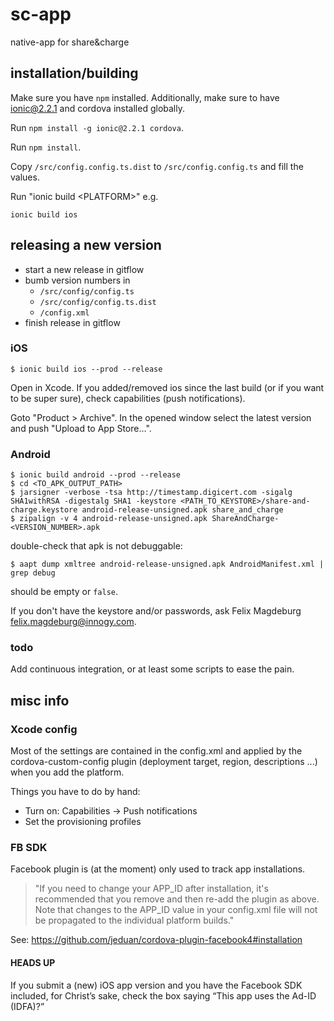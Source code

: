 # sc-app
native-app for share&amp;charge

## installation/building
Make sure you have `npm` installed. Additionally, make sure to have ionic@2.2.1 and cordova installed globally.

Run `npm install -g ionic@2.2.1 cordova`.

Run `npm install`.

Copy `/src/config.config.ts.dist` to `/src/config.config.ts` and fill the values.


Run "ionic build \<PLATFORM\>" e.g.

`ionic build ios`

## releasing a new version

* start a new release in gitflow
* bumb version numbers in
  * `/src/config/config.ts`
  * `/src/config/config.ts.dist`
  * `/config.xml`
* finish release in gitflow

### iOS
```
$ ionic build ios --prod --release
```

Open in Xcode. If you added/removed ios since the last build (or if you want to be super sure), check capabilities (push notifications).

Goto "Product > Archive". In the opened window select the latest version and push "Upload to App Store...".

### Android
```
$ ionic build android --prod --release
$ cd <TO_APK_OUTPUT_PATH>
$ jarsigner -verbose -tsa http://timestamp.digicert.com -sigalg SHA1withRSA -digestalg SHA1 -keystore <PATH_TO_KEYSTORE>/share-and-charge.keystore android-release-unsigned.apk share_and_charge
$ zipalign -v 4 android-release-unsigned.apk ShareAndCharge-<VERSION_NUMBER>.apk
```
double-check that apk is not debuggable:
```
$ aapt dump xmltree android-release-unsigned.apk AndroidManifest.xml | grep debug
```
should be empty or `false`.

If you don't have the keystore and/or passwords, ask Felix Magdeburg <felix.magdeburg@innogy.com>.

### todo
Add continuous integration, or at least some scripts to ease the pain.

## misc info

### Xcode config
Most of the settings are contained in the config.xml and applied by the
 cordova-custom-config plugin (deployment target, region, descriptions ...)
 when you add the platform.

Things you have to do by hand:
* Turn on: Capabilities -> Push notifications
* Set the provisioning profiles


### FB SDK
Facebook plugin is (at the moment) only used to track app installations.

> "If you need to change your APP_ID after installation, it's recommended that you remove and then re-add the plugin as above. Note that changes to the APP_ID value in your config.xml file will not be propagated to the individual platform builds."

See: https://github.com/jeduan/cordova-plugin-facebook4#installation

#### HEADS UP
If you submit a (new) iOS app version and you have the Facebook SDK included, for Christ’s sake, check the box saying “This app uses the Ad-ID (IDFA)?”
